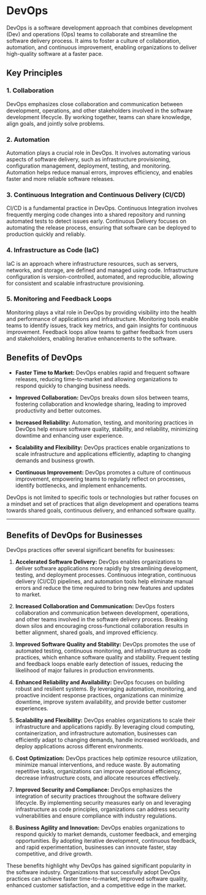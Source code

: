# DevOps

DevOps is a software development approach that combines development (Dev) and operations (Ops) teams to collaborate and streamline the software delivery process. It aims to foster a culture of collaboration, automation, and continuous improvement, enabling organizations to deliver high-quality software at a faster pace.

## Key Principles

### 1. Collaboration

DevOps emphasizes close collaboration and communication between development, operations, and other stakeholders involved in the software development lifecycle. By working together, teams can share knowledge, align goals, and jointly solve problems.

### 2. Automation

Automation plays a crucial role in DevOps. It involves automating various aspects of software delivery, such as infrastructure provisioning, configuration management, deployment, testing, and monitoring. Automation helps reduce manual errors, improves efficiency, and enables faster and more reliable software releases.

### 3. Continuous Integration and Continuous Delivery (CI/CD)

CI/CD is a fundamental practice in DevOps. Continuous Integration involves frequently merging code changes into a shared repository and running automated tests to detect issues early. Continuous Delivery focuses on automating the release process, ensuring that software can be deployed to production quickly and reliably.

### 4. Infrastructure as Code (IaC)

IaC is an approach where infrastructure resources, such as servers, networks, and storage, are defined and managed using code. Infrastructure configuration is version-controlled, automated, and reproducible, allowing for consistent and scalable infrastructure provisioning.

### 5. Monitoring and Feedback Loops

Monitoring plays a vital role in DevOps by providing visibility into the health and performance of applications and infrastructure. Monitoring tools enable teams to identify issues, track key metrics, and gain insights for continuous improvement. Feedback loops allow teams to gather feedback from users and stakeholders, enabling iterative enhancements to the software.

## Benefits of DevOps

- **Faster Time to Market:** DevOps enables rapid and frequent software releases, reducing time-to-market and allowing organizations to respond quickly to changing business needs.

- **Improved Collaboration:** DevOps breaks down silos between teams, fostering collaboration and knowledge sharing, leading to improved productivity and better outcomes.

- **Increased Reliability:** Automation, testing, and monitoring practices in DevOps help ensure software quality, stability, and reliability, minimizing downtime and enhancing user experience.

- **Scalability and Flexibility:** DevOps practices enable organizations to scale infrastructure and applications efficiently, adapting to changing demands and business growth.

- **Continuous Improvement:** DevOps promotes a culture of continuous improvement, empowering teams to regularly reflect on processes, identify bottlenecks, and implement enhancements.

DevOps is not limited to specific tools or technologies but rather focuses on a mindset and set of practices that align development and operations teams towards shared goals, continuous delivery, and enhanced software quality.

---
## Benefits of DevOps for Businesses

DevOps practices offer several significant benefits for businesses:

1. **Accelerated Software Delivery:** DevOps enables organizations to deliver software applications more rapidly by streamlining development, testing, and deployment processes. Continuous integration, continuous delivery (CI/CD) pipelines, and automation tools help eliminate manual errors and reduce the time required to bring new features and updates to market.



2. **Increased Collaboration and Communication:** DevOps fosters collaboration and communication between development, operations, and other teams involved in the software delivery process. Breaking down silos and encouraging cross-functional collaboration results in better alignment, shared goals, and improved efficiency.


3. **Improved Software Quality and Stability:** DevOps promotes the use of automated testing, continuous monitoring, and infrastructure as code practices, which enhance software quality and stability. Frequent testing and feedback loops enable early detection of issues, reducing the likelihood of major failures in production environments.


4. **Enhanced Reliability and Availability:** DevOps focuses on building robust and resilient systems. By leveraging automation, monitoring, and proactive incident response practices, organizations can minimize downtime, improve system availability, and provide better customer experiences.


5. **Scalability and Flexibility:** DevOps enables organizations to scale their infrastructure and applications rapidly. By leveraging cloud computing, containerization, and infrastructure automation, businesses can efficiently adapt to changing demands, handle increased workloads, and deploy applications across different environments.


6. **Cost Optimization:** DevOps practices help optimize resource utilization, minimize manual interventions, and reduce waste. By automating repetitive tasks, organizations can improve operational efficiency, decrease infrastructure costs, and allocate resources effectively.


7. **Improved Security and Compliance:** DevOps emphasizes the integration of security practices throughout the software delivery lifecycle. By implementing security measures early on and leveraging infrastructure as code principles, organizations can address security vulnerabilities and ensure compliance with industry regulations.


8. **Business Agility and Innovation:** DevOps enables organizations to respond quickly to market demands, customer feedback, and emerging opportunities. By adopting iterative development, continuous feedback, and rapid experimentation, businesses can innovate faster, stay competitive, and drive growth.


These benefits highlight why DevOps has gained significant popularity in the software industry. Organizations that successfully adopt DevOps practices can achieve faster time-to-market, improved software quality, enhanced customer satisfaction, and a competitive edge in the market.

